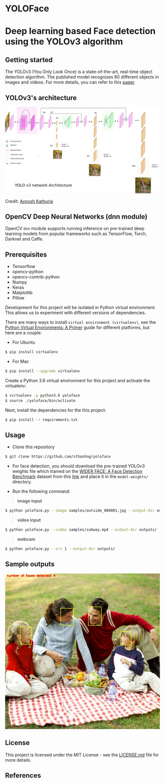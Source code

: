 # YOLOFace

# Deep learning based Face detection using the YOLOv3 algorithm


## Getting started

The YOLOv3 (You Only Look Once) is a state-of-the-art, real-time object detection algorithm. The published model recognizes 80 different objects in images and videos. For more details, you can refer to this [paper](https://pjreddie.com/media/files/papers/YOLOv3.pdf).

## YOLOv3's architecture

![Imgur](assets/yolo-architecture.png)

Credit: [Ayoosh Kathuria](https://towardsdatascience.com/yolo-v3-object-detection-53fb7d3bfe6b)

## OpenCV Deep Neural Networks (dnn module)

OpenCV `dnn` module supports running inference on pre-trained deep learning models from popular frameworks such as TensorFlow, Torch, Darknet and Caffe.

## Prerequisites

* Tensorflow
* opencv-python
* opencv-contrib-python
* Numpy
* Keras
* Matplotlib
* Pillow

Development for this project will be isolated in Python virtual environment. This allows us to experiment with different versions of dependencies.

There are many ways to install `virtual environment (virtualenv)`, see the [Python Virtual Environments: A Primer](https://realpython.com/python-virtual-environments-a-primer/) guide for different platforms, but here are a couple:

- For Ubuntu
```bash
$ pip install virtualenv
```

- For Mac
```bash
$ pip install --upgrade virtualenv
```

Create a Python 3.6 virtual environment for this project and activate the virtualenv:
```bash
$ virtualenv -p python3.6 yoloface
$ source ./yoloface/bin/activate
```

Next, install the dependencies for the this project:
```bash
$ pip install -r requirements.txt
```

## Usage

* Clone this repository
```bash
$ git clone https://github.com/sthanhng/yoloface
```

* For face detection, you should download the pre-trained YOLOv3 weights file which trained on the [WIDER FACE: A Face Detection Benchmark](http://mmlab.ie.cuhk.edu.hk/projects/WIDERFace/index.html) dataset from this [link](https://drive.google.com/file/d/1xYasjU52whXMLT5MtF7RCPQkV66993oR/view?usp=sharing) and place it in the `model-weights/` directory.

* Run the following command:

>**image input**
```bash
$ python yoloface.py --image samples/outside_000001.jpg --output-dir outputs/
```

>**video input**
```bash
$ python yoloface.py --video samples/subway.mp4 --output-dir outputs/
```

>**webcam**
```bash
$ python yoloface.py --src 1 --output-dir outputs/
```

## Sample outputs

![Imgur](assets/outside_000001_yoloface.jpg)

## License

This project is licensed under the MIT License - see the [LICENSE.md](LICENSE.md) file for more details.

## References



